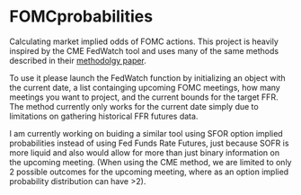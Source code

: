 # FOMCprobabilities
Calculating market implied odds of FOMC actions. This project is heavily inspired by the CME FedWatch tool and uses many of the same methods described in their [methodolgy paper](#https://www.cmegroup.com/articles/2023/understanding-the-cme-group-fedwatch-tool-methodology.html).

To use it please launch the FedWatch function by initializing an object with the current date, a list containging upcoming FOMC meetings, how many meetings you want to project, and the current bounds for the target FFR.
The method currently only works for the current date simply due to limitations on gathering historical FFR futures data. 

I am currently working on buiding a similar tool using SFOR option implied probabilities instead of using Fed Funds Rate Futures, just because SOFR is more liquid and also would allow for more than just binary information on the upcoming meeting. (When using the CME method, we are limited to only 2 possible outcomes for the upcoming meeting, where as an option implied probability distribution can have >2).
